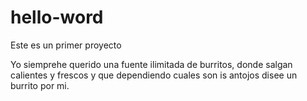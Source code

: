 # hello-word
Este es un primer proyecto

Yo siemprehe querido una fuente ilimitada de burritos, donde salgan calientes y frescos y que dependiendo cuales son is antojos disee un burrito por mi.
